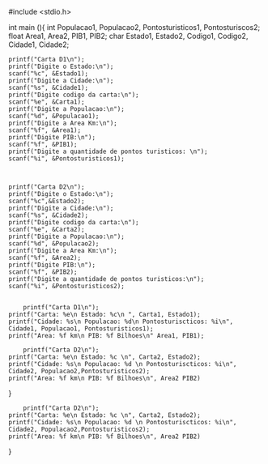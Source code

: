 #include <stdio.h>

int main (){
	int Populacao1, Populacao2, Pontosturisticos1, Pontosturiscos2;
	float Area1, Area2, PIB1, PIB2;
	char Estado1, Estado2, Codigo1, Codigo2, Cidade1, Cidade2;
	
	
	printf("Carta D1\n");
	printf("Digite o Estado:\n");
	scanf("%c", &Estado1);
	printf("Digite a Cidade:\n");
	scanf("%s", &Cidade1);
	printf("Digite codigo da carta:\n");
	scanf("%e", &Carta1);
	printf("Digite a Populacao:\n");
	scanf("%d", &Populacao1);
	printf("Digite a Area Km:\n");
	scanf("%f", &Area1);
	printf("Digite PIB:\n");
	scanf("%f", &PIB1);
	printf("Digite a quantidade de pontos turisticos: \n");
	scanf("%i", &Pontosturisticos1);
	
	
	
	printf("Carta D2\n");
	printf("Digite o Estado:\n");
	scanf("%c",&Estado2);
	printf("Digite a Cidade:\n");
	scanf("%s", &Cidade2);
	printf("Digite codigo da carta:\n");
	scanf("%e", &Carta2);
	printf("Digite a Populacao:\n");
	scanf("%d", &Populacao2);
	printf("Digite a Area Km:\n");
	scanf("%f", &Area2);
	printf("Digite PIB:\n");
	scanf("%f", &PIB2);
	printf("Digite a quantidade de pontos turisticos:\n");
	scanf("%i", &Pontosturisticos2);
	
	
		printf("Carta D1\n");
	printf("Carta: %e\n Estado: %c\n ", Carta1, Estado1);
	printf("Cidade: %s\n Populacao: %d\n Pontosturiscticos: %i\n", Cidade1, Populacao1, Pontosturisticos1);
	printf("Area: %f km\n PIB: %f Bilhoes\n" Area1, PIB1);

		printf("Carta D2\n");
	printf("Carta: %e\n Estado: %c \n", Carta2, Estado2);
	printf("Cidade: %s\n Populacao: %d \n Pontosturiscticos: %i\n", Cidade2, Populacao2,Pontosturisticos2);
	printf("Area: %f km\n PIB: %f Bilhoes\n", Area2 PIB2)
}
	
	
		printf("Carta D2\n");
	printf("Carta: %e\n Estado: %c \n", Carta2, Estado2);
	printf("Cidade: %s\n Populacao: %d \n Pontosturiscticos: %i\n", Cidade2, Populacao2,Pontosturisticos2);
	printf("Area: %f km\n PIB: %f Bilhoes\n", Area2 PIB2)

}
